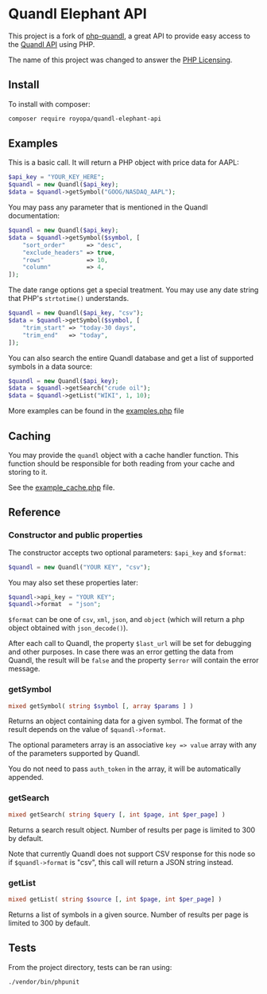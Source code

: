 Quandl Elephant API
===================

This project is a fork of [php-quandl](https://github.com/DannyBen/php-quandl), a great API to provide easy access to the 
[Quandl API](https://www.quandl.com/help/api) using PHP.

The name of this project was changed to answer the [PHP Licensing](http://php.net/license/).

Install
-------

To install with composer:

```sh
composer require royopa/quandl-elephant-api
```

Examples
--------

This is a basic call. It will return a PHP object with price
data for AAPL:

```php
$api_key = "YOUR_KEY_HERE";
$quandl = new Quandl($api_key);
$data = $quandl->getSymbol("GOOG/NASDAQ_AAPL");
```

You may pass any parameter that is mentioned in the Quandl
documentation:

```php
$quandl = new Quandl($api_key);
$data = $quandl->getSymbol($symbol, [
	"sort_order"      => "desc",
	"exclude_headers" => true,
	"rows"            => 10,
	"column"          => 4, 
]);
```

The date range options get a special treatment. You may use
any date string that PHP's `strtotime()` understands.

```php
$quandl = new Quandl($api_key, "csv");
$data = $quandl->getSymbol($symbol, [
	"trim_start" => "today-30 days",
	"trim_end"   => "today",
]);
```

You can also search the entire Quandl database and get a list of
supported symbols in a data source:

```php
$quandl = new Quandl($api_key);
$data = $quandl->getSearch("crude oil");
$data = $quandl->getList("WIKI", 1, 10);
```

More examples can be found in the [examples.php](https://github.com/DannyBen/php-quandl/blob/master/examples.php) file 

Caching
-------

You may provide the `quandl` object with a cache handler function.
This function should be responsible for both reading from your cache and storing to it. 

See the [example_cache.php](https://github.com/DannyBen/php-quandl/blob/master/example_cache.php) file.


Reference
---------

### Constructor and public properties

The constructor accepts two optional parameters: `$api_key` and `$format`:

```php
$quandl = new Quandl("YOUR KEY", "csv");
```

You may also set these properties later:

```php
$quandl->api_key = "YOUR KEY";
$quandl->format  = "json";
```

`$format` can be one of `csv`, `xml`, `json`, and `object` (which will return a php object obtained with `json_decode()`).

After each call to Quandl, the property `$last_url` will be set 
for debugging and other purposes. In case there was an error getting
the data from Quandl, the result will be `false` and the property 
`$error` will contain the error message.


### getSymbol

```php
mixed getSymbol( string $symbol [, array $params ] )
```

Returns an object containing data for a given symbol. The format
of the result depends on the value of `$quandl->format`.

The optional parameters array is an associative `key => value`
array with any of the parameters supported by Quandl.

You do not need to pass `auth_token` in the array, it will be 
automatically appended.


### getSearch

```php
mixed getSearch( string $query [, int $page, int $per_page] )
```

Returns a search result object. Number of results per page is 
limited to 300 by default.

Note that currently Quandl does not support CSV response for this 
node so if `$quandl->format` is "csv", this call will return a JSON
string instead.


### getList

```php
mixed getList( string $source [, int $page, int $per_page] )
```

Returns a list of symbols in a given source. Number of results per page is limited to 300 by default.


Tests
-----

From the project directory, tests can be ran using:

```sh    
./vendor/bin/phpunit
```
